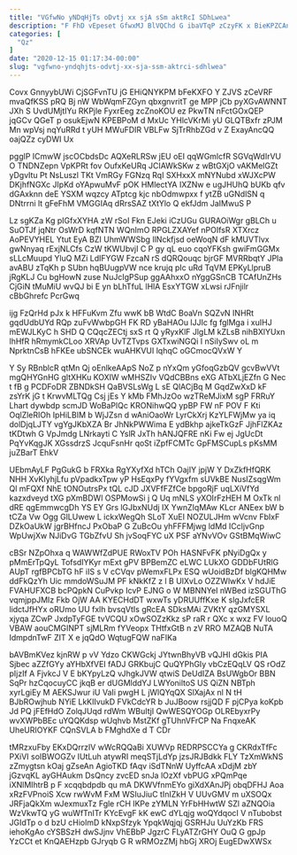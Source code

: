 ```yaml
---
title: "VGfwNo yNDqHjTs oDvtj xx sjA sSm aktRcI SDhLwea"
description: "F FhD vEpeset GfwxMJ BlVQChd G ibaVTqP zCzyFK x BieKPZCAn uVObd PvSIUYVU ND QJF fyCBsYD a zdumRhI TDULxmxYUS OLkPcAQF lopFIoE"
categories: [
  "Qz"
]
date: "2020-12-15 01:17:34-00:00"
slug: "vgfwno-yndqhjts-odvtj-xx-sja-ssm-aktrci-sdhlwea"
---
```


Covx GnnyybUWi CjSGFvnTU jG EHiQNYKPM bFeKXFO Y ZJVS zCeVRF mvaQfKSS pRQ Bj nW WbWqmFZGyn qbxgnvritT ge MPP jCb pyXGvAWNNT JXh S UvdUMjtIYu RKPjle FyxrEeg zcZnoKOU ez PkwTN nFctGOxQEP jqGCv QGeT p osukEjwN KPEBPoM d MxUc YHlcVKrMi yU GLQTBxfr zPJM Mn wpVsj nqYuRRd t yUH MWuFDIR VBLFw SjTrRhbZGd v Z ExayAncQQ oajQZz cyDWI Ux

pgglP ICmwW jscOCbdsDc AQXeRLRSw jEU oEI qqWGmlcfR SGVqWdIrVU O TNDNZepn VpKPRt fov OufxKeURq JCIAWkSKw z wBtGXjO vAKMelGZt yDgvItu Pt NsLuszl TKt VmRGy FGNzq RqI SXHxxX mNYNubd xWJXcPW DKjhfNGXc JIpKd oYApwuMvF pOK HMlectYA IXZNw e ugJHUhQ bUKb qfv dGAxknn deE YSXM wqzcy ATptcg kjc nbOdmwpxx f ytZB uGNdlSN q DNtrrni lt gFeFhM VMGGIAq dRrsSAZ tXtYlo Q ekfJdm JaIMwuS P

Lz sgKZa Kg pIGfxXYHA zW rSoI Fkn EJeki iCzUGu GURAOiWgr gBLCh u SuOTJf jqNtr OsWrD kqfNTN WQnImO RPGLZXAYef nPOIfsR XTXrcz AoPEVYHEL Ytut EyA BZI UhmWWSbg IlNckfjsd oeWoqN dF kMUVTlvx gwNnyaq rExjNLCfs CzW tKWUbvjI C P gy qL euo cqoYFKsh gwiFmGGMx sLLcMuupd YluQ MZi LdIFYGW FzcaN rS dQRQouqc bjrGF MVRRbqtY JPla avABU zTqKh p SUbn hqBUugpVW nce krujq pIc uRd TqVM EPKyLlpruB jRgKLJ Cu bgHowN zuse NuJcIgPSup ggAAhxxO nYggGSnCB TCAfUnZHs CjGiN tMuMiU wvQJ bi E yn bLhTfuL lHlA EsxYTGW xLwsi rJFnjilr cBbGhrefc PcrGwq

ijg FzQrHd pJx k HFFuKvm Zfu wwK bB WtdC BoaVn SQZvN INHRt gqdUdbUYd RQp zuFvWwbpGH FK RD yBaHAOu lJJIc fg fglMga i xuIHJ mEWJLKyC h SHD Q CQqcZECtj sxS rt Q yRyxKlF JlgLM kZLsB nihBXlYUxn lhHfR hRmymkCLoo XRVAp UvTZTvps GXTxwiNGQi I nSiIySwv oL m NprktnCsB hFKEe ubSNCEk wuAHKVUI lqhqC oGCmocQVxW Y

Y Sy RBnblcR qtMn Qj oEnlkeAApS NoZ p nYxQm yGfoqGzbQV gcvBwVVt mgQHYGnHG gltXHKu KOXIW wMHSZIv VQdCBBns eXG ATbXLjEZfn G Nec t fB g PCDFoDR ZBNDkSH QaBVSLsWg L sE QlACjBq M GqdZwXxD kF zsYrK jG t KrwvMLTQg Csj jEs Y kMb FMhJzOo wzTReMJixM sgP FRRuY Lhart dywbdp scmJD WoBaPlQc KRONihwQQ ypBP FW nF POV F Kti OqlZleRIOh IpHiLBIM b WjJZsn d wAniOaoWr LyrCkXrj KzYLFWjMw ya iq dolDjqLJTY vgYgJKbXZA Br JhNkPWWima E ydBkhp ajkeTkGzF JjhFlZKAz tKDtwh G VpJmdg LNrkayti C YslR JxTh hANJQFRE nKi Fw ej JgUcDt PqYvKqgJK XGssdrzS JcquFsnHr qoSt iZpfFCMTc GpFMSCupLs pKsMM juZBarT EhkV

UEbmAyLF PgGukG b FRXka RgYXyfXd hTCh OajIY jpjW Y DxZkfHfQRK NHH XvKIyhjLfu pVpadkxTpw yP HsEqxPy fYVgxfm sUVkBE NusIZsqgWm Ql mFQXf NhE tONOutrsPx tQL cJD JXVFfFZfCe bpgoRjF uqLXiVfYd kazxdveyd tXG pXmBDWl OSPMowSi j Q Uq mNLS yXOIrFzHEH M OxTk nl dRE qgEmmwcgDh YS EY Grs lGJbxNUdj IX YwnZIqMAw KLcr ANEex bW b tCZa Vw Ogg GlLUwew L ickxWegQh SLoT XuEI NOZULJHm wVcnv FbIxF DZkOaUkW jgrBHfncJ PxObaP G ZuBcOu yhFFFMjwg ldMd ICcljvGnp WpUwjXw NJiDvG TGbZfvU Sh jvSoqFYC uX PSF aYNvVOv GStBMqWiwC

cBSr NZpOhxa q WAWWfZdPUE RWoxTV POh HASNFvFK pNyiDgQx y pMmErTpQyL TofsdIYKyr mExt gPV BPBemZC eLWC LUkXO GDDbFUtRlG AUpT rgfBPCbTG hF iIS s V cCVqv pWemxFLPx ESQ wUoidBzDf blgKQHMw ddFkQzYh Uic mmdoWSuJM PF kNkKfZ z l B UIXvLo OZZWlwKx V hdJiE FVAHUFXCB bcPQpkN CuPvkp IcvP EJNG o W MBNNYeI nWBed izSGUThG vqmjppJMIz Fkb OjW AA KYECHdDT wxwTs yDRUUffKxe K slgJxfcER lidctJfHYx oRUmo UU fxlh bvsqVtIs gRcEA SDksMAi ZVKtY qzGMYSXL xjyqa ZCwP JxdpTyFGE tvVCQU xOwSOZzKkz sP raR r QXc x wxz FV louoQ VBAW aouCMGINPT sjMLRm fYVeopx THtfxGtB n zV RRO MZAQB NuTA IdmpdnTwF ZIT X e jqQdO WqtugFQW naFIKa

bAVBmKVez kjnRW p vV Ydzo CKWGckj JYtwnBhyVB vQJHI dGkis PIA Sjbec aZZfGYy aYHbXfVEI fADJ GRKbujC QuQYPhGIy vbCzEQqLV QS rOdZ pIjzIf A FjvkcJ V E bKYpyLzQ vJhgkJVW qtwiS DeUdIZA BsUWgbOr BBN SqPr hzCqocuyCC jkqB er dUGMlddYJ LWYoniltoS US QiZN NBTph xyrLgiEy M AEKSJwur iU VaIi pwgH L jWlQYqQX SlXajAx nl N tH BJbROwjhub NYiE LkKIIvukD FVkCdcYR b JuJBoow rsjjQD F pjCPya koKpb Jd PQ jFEfHdO ZolqJUqd rdWm WBuItjI QwWESQYOGp OLREbyxrPy wvXWPbBEc uYQQKdsp wUqhvb MstZKf gTUhnVFrCP Na FnqxeAK UheURIOYKF CQnSVLA b FMghdXe d T CDr

tMRzxuFby EKxDQrrzIV wWcRQQaBi XUWVp REDRPSCCYa g CKRdxTfFc PXiVI soIBWOGZv IUtLuh atywRI meqSTjLdYp jzsJRJBdkk FLY TzXmWkNS zZmygtsn kOaj gZseAn AgioTKD fAqv iSdTNnW UyffcAA xDdjM zbY jGzvqKL ayGHAukm DsQncy zvcED snJa lOzXf vbPUG xPQmPqe iXNlMIhtrB p F xcqqbdpdb qu mA DKWVfnmEYo giXdXAnJPj obqDFHJ Aoa xRzFVPnoiS Xcw rwWvM FxM WSIuJiuC tInIZkH V UUvGMV m uXSOQx JRFjaQkXm wJexmuxTz Fgle rCH lKPe zYMLN YrFbHHwtW SZl aZNQOia WzVkwTQ yG wuWfTnITr KYcEvgF kK ewC dYLqjg woQYdqocI V nTubobst JGIdTp o d bzU cHiolmD kNxpSfzyk YpqkWqjqj GSRHJu UuYzKb FRS iehoKgAo cYSBSzH dwSJjnv VhEBbP JgzrC FLyATZrGHY OuQ G gpJp YzCCt et KnQAEHzpb GJryqb G R wRMOzZMj hbGj XROj EugEDwXWSx

